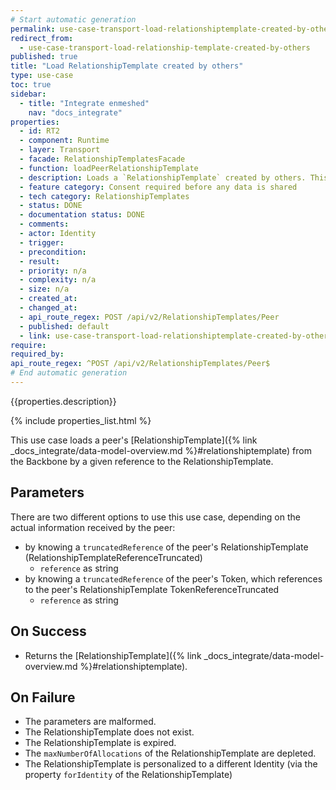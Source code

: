 ```yaml
---
# Start automatic generation
permalink: use-case-transport-load-relationshiptemplate-created-by-others
redirect_from:
  - use-case-transport-load-relationship-template-created-by-others
published: true
title: "Load RelationshipTemplate created by others"
type: use-case
toc: true
sidebar:
  - title: "Integrate enmeshed"
    nav: "docs_integrate"
properties:
  - id: RT2
  - component: Runtime
  - layer: Transport
  - facade: RelationshipTemplatesFacade
  - function: loadPeerRelationshipTemplate
  - description: Loads a `RelationshipTemplate` created by others. This is a prerequisite for using the RelationshipTemplate while creating a new `Relationship`.
  - feature category: Consent required before any data is shared
  - tech category: RelationshipTemplates
  - status: DONE
  - documentation status: DONE
  - comments:
  - actor: Identity
  - trigger:
  - precondition:
  - result:
  - priority: n/a
  - complexity: n/a
  - size: n/a
  - created_at:
  - changed_at:
  - api_route_regex: POST /api/v2/RelationshipTemplates/Peer
  - published: default
  - link: use-case-transport-load-relationshiptemplate-created-by-others
require:
required_by:
api_route_regex: ^POST /api/v2/RelationshipTemplates/Peer$
# End automatic generation
---
```


{{properties.description}}

{% include properties_list.html %}

This use case loads a peer's [RelationshipTemplate]({% link _docs_integrate/data-model-overview.md %}#relationshiptemplate) from the Backbone by a given reference to the RelationshipTemplate.

## Parameters

There are two different options to use this use case, depending on the actual information received by the peer:

- by knowing a `truncatedReference` of the peer's RelationshipTemplate (RelationshipTemplateReferenceTruncated)
  - `reference` as string
- by knowing a `truncatedReference` of the peer's Token, which references to the peer's RelationshipTemplate TokenReferenceTruncated
  - `reference` as string

## On Success

- Returns the [RelationshipTemplate]({% link _docs_integrate/data-model-overview.md %}#relationshiptemplate).

## On Failure

- The parameters are malformed.
- The RelationshipTemplate does not exist.
- The RelationshipTemplate is expired.
- The `maxNumberOfAllocations` of the RelationshipTemplate are depleted.
- The RelationshipTemplate is personalized to a different Identity (via the property `forIdentity` of the RelationshipTemplate)
